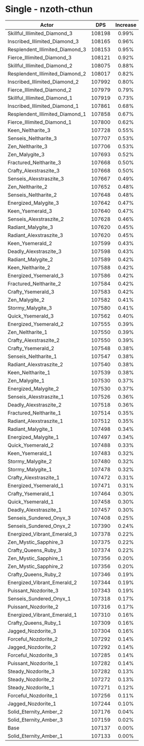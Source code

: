 # Single - nzoth-cthun
| Actor | DPS | Increase |
|---|:---:|:---:|
|Skillful_Illimited_Diamond_3|108198|0.99%|
|Inscribed_Illimited_Diamond_3|108165|0.96%|
|Resplendent_Illimited_Diamond_3|108153|0.95%|
|Fierce_Illimited_Diamond_3|108121|0.92%|
|Skillful_Illimited_Diamond_2|108075|0.88%|
|Resplendent_Illimited_Diamond_2|108017|0.82%|
|Inscribed_Illimited_Diamond_2|107992|0.80%|
|Fierce_Illimited_Diamond_2|107979|0.79%|
|Skillful_Illimited_Diamond_1|107919|0.73%|
|Inscribed_Illimited_Diamond_1|107861|0.68%|
|Resplendent_Illimited_Diamond_1|107858|0.67%|
|Fierce_Illimited_Diamond_1|107800|0.62%|
|Keen_Neltharite_3|107728|0.55%|
|Senseis_Neltharite_3|107707|0.53%|
|Zen_Neltharite_3|107706|0.53%|
|Zen_Malygite_3|107693|0.52%|
|Fractured_Neltharite_3|107668|0.50%|
|Crafty_Alexstraszite_3|107668|0.50%|
|Senseis_Alexstraszite_3|107667|0.49%|
|Zen_Neltharite_2|107652|0.48%|
|Senseis_Neltharite_2|107648|0.48%|
|Energized_Malygite_3|107642|0.47%|
|Keen_Ysemerald_3|107640|0.47%|
|Senseis_Alexstraszite_2|107628|0.46%|
|Radiant_Malygite_3|107620|0.45%|
|Radiant_Alexstraszite_3|107620|0.45%|
|Keen_Ysemerald_2|107599|0.43%|
|Deadly_Alexstraszite_3|107598|0.43%|
|Radiant_Malygite_2|107589|0.42%|
|Keen_Neltharite_2|107588|0.42%|
|Energized_Ysemerald_3|107586|0.42%|
|Fractured_Neltharite_2|107584|0.42%|
|Crafty_Ysemerald_3|107583|0.42%|
|Zen_Malygite_2|107582|0.41%|
|Stormy_Malygite_3|107580|0.41%|
|Quick_Ysemerald_3|107562|0.40%|
|Energized_Ysemerald_2|107555|0.39%|
|Zen_Neltharite_1|107550|0.39%|
|Crafty_Alexstraszite_2|107550|0.39%|
|Crafty_Ysemerald_2|107548|0.38%|
|Senseis_Neltharite_1|107547|0.38%|
|Radiant_Alexstraszite_2|107540|0.38%|
|Keen_Neltharite_1|107539|0.38%|
|Zen_Malygite_1|107530|0.37%|
|Energized_Malygite_2|107530|0.37%|
|Senseis_Alexstraszite_1|107526|0.36%|
|Deadly_Alexstraszite_2|107518|0.36%|
|Fractured_Neltharite_1|107514|0.35%|
|Radiant_Alexstraszite_1|107512|0.35%|
|Radiant_Malygite_1|107498|0.34%|
|Energized_Malygite_1|107497|0.34%|
|Quick_Ysemerald_2|107488|0.33%|
|Keen_Ysemerald_1|107483|0.32%|
|Stormy_Malygite_2|107480|0.32%|
|Stormy_Malygite_1|107478|0.32%|
|Crafty_Alexstraszite_1|107472|0.31%|
|Energized_Ysemerald_1|107471|0.31%|
|Crafty_Ysemerald_1|107464|0.30%|
|Quick_Ysemerald_1|107458|0.30%|
|Deadly_Alexstraszite_1|107457|0.30%|
|Senseis_Sundered_Onyx_3|107408|0.25%|
|Senseis_Sundered_Onyx_2|107390|0.24%|
|Energized_Vibrant_Emerald_3|107378|0.22%|
|Zen_Mystic_Sapphire_3|107375|0.22%|
|Crafty_Queens_Ruby_3|107374|0.22%|
|Zen_Mystic_Sapphire_1|107356|0.20%|
|Zen_Mystic_Sapphire_2|107356|0.20%|
|Crafty_Queens_Ruby_2|107346|0.19%|
|Energized_Vibrant_Emerald_2|107344|0.19%|
|Puissant_Nozdorite_3|107343|0.19%|
|Senseis_Sundered_Onyx_1|107318|0.17%|
|Puissant_Nozdorite_2|107316|0.17%|
|Energized_Vibrant_Emerald_1|107310|0.16%|
|Crafty_Queens_Ruby_1|107309|0.16%|
|Jagged_Nozdorite_3|107304|0.16%|
|Forceful_Nozdorite_2|107292|0.14%|
|Jagged_Nozdorite_2|107292|0.14%|
|Forceful_Nozdorite_3|107285|0.14%|
|Puissant_Nozdorite_1|107282|0.14%|
|Steady_Nozdorite_3|107282|0.13%|
|Steady_Nozdorite_2|107272|0.13%|
|Steady_Nozdorite_1|107271|0.12%|
|Forceful_Nozdorite_1|107256|0.11%|
|Jagged_Nozdorite_1|107244|0.10%|
|Solid_Eternity_Amber_2|107176|0.04%|
|Solid_Eternity_Amber_3|107159|0.02%|
|Base|107137|0.00%|
|Solid_Eternity_Amber_1|107133|0.00%|
